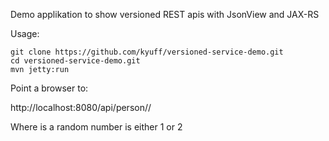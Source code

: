 Demo applikation to show versioned REST apis with JsonView and JAX-RS

Usage:

    git clone https://github.com/kyuff/versioned-service-demo.git
    cd versioned-service-demo.git
    mvn jetty:run

Point a browser to:

http://localhost:8080/api/person/<id>/<api version>

Where
<id> is a random number
<api version> is either 1 or 2